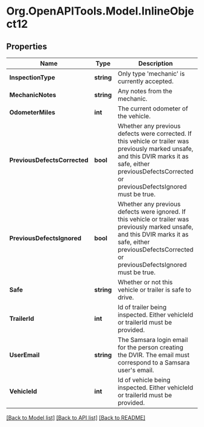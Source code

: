 # Org.OpenAPITools.Model.InlineObject12
## Properties

Name | Type | Description | Notes
------------ | ------------- | ------------- | -------------
**InspectionType** | **string** | Only type &#39;mechanic&#39; is currently accepted. | 
**MechanicNotes** | **string** | Any notes from the mechanic. | [optional] 
**OdometerMiles** | **int** | The current odometer of the vehicle. | [optional] 
**PreviousDefectsCorrected** | **bool** | Whether any previous defects were corrected. If this vehicle or trailer was previously marked unsafe, and this DVIR marks it as safe, either previousDefectsCorrected or previousDefectsIgnored must be true. | [optional] 
**PreviousDefectsIgnored** | **bool** | Whether any previous defects were ignored. If this vehicle or trailer was previously marked unsafe, and this DVIR marks it as safe, either previousDefectsCorrected or previousDefectsIgnored must be true. | [optional] 
**Safe** | **string** | Whether or not this vehicle or trailer is safe to drive. | 
**TrailerId** | **int** | Id of trailer being inspected. Either vehicleId or trailerId must be provided. | [optional] 
**UserEmail** | **string** | The Samsara login email for the person creating the DVIR. The email must correspond to a Samsara user&#39;s email. | 
**VehicleId** | **int** | Id of vehicle being inspected. Either vehicleId or trailerId must be provided. | [optional] 

[[Back to Model list]](../README.md#documentation-for-models) [[Back to API list]](../README.md#documentation-for-api-endpoints) [[Back to README]](../README.md)

